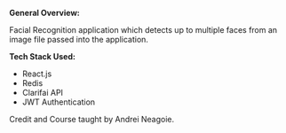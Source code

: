 **General Overview:**

Facial Recognition application which detects up to multiple faces from an image file passed into the application. 


**Tech Stack Used:**

- React.js
- Redis
- Clarifai API
- JWT Authentication



Credit and Course taught by Andrei Neagoie.


